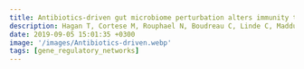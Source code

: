 ```yaml
---
title: Antibiotics-driven gut microbiome perturbation alters immunity to vaccine in humans
description: Hagan T, Cortese M, Rouphael N, Boudreau C, Linde C, Maddur M.S, Das J*, Wang H, Guthmiller J, Zheng N.Y, Huang M, Uphadhyay A.A, Gardinassi L, Petitdemange C, McCullough M.P, Johnson S.J, Gill K, Cervasi B, Zou J, Bretin A, Hahn M, Gewirtz A.T, Bosinger S.E, Wilson P.C, Li S, Alter G, Khurana S, Golding H, Pulendran B
date: 2019-09-05 15:01:35 +0300
image: '/images/Antibiotics-driven.webp'
tags: [gene_regulatory_networks]
---
```

